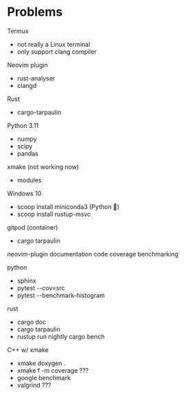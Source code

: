 # Problems

Termux

- not really a Linux terminal
- only support clang compiler

Neovim plugin

- rust-analyser
- clangd

Rust

- cargo-tarpaulin

Python 3.11

- numpy
- scipy
- pandas

xmake (not working now)

- modules

Windows 10

- scoop install miniconda3 (Python 🐍)
- scoop install rustup-msvc

gitpod (container)

- cargo tarpaulin

neovim-plugin
documentation
code coverage
benchmarking

python

- sphinx
- pytest --cov=src
- pytest --benchmark-histogram

rust

- cargo doc
- cargo tarpaulin
- rustup run nightly cargo bench

C++ w/ xmake

- xmake doxygen .
- xmake f -m coverage ???
- google benchmark
- valgrind ???
